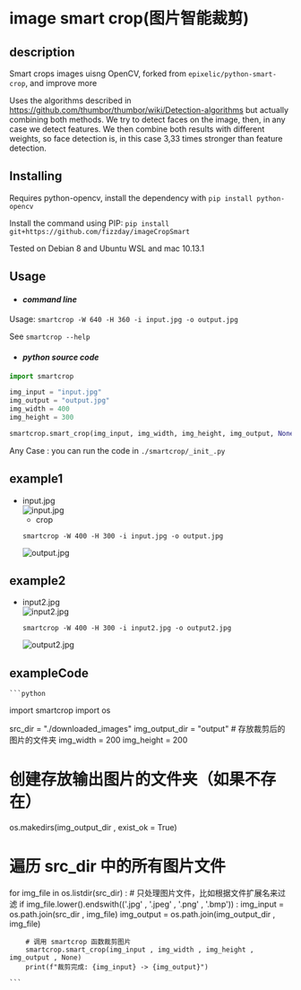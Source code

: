 # image smart crop(图片智能裁剪)  

## description

Smart crops images uisng OpenCV, forked from `epixelic/python-smart-crop`, and improve more

Uses the algorithms described in https://github.com/thumbor/thumbor/wiki/Detection-algorithms but actually combining both methods. We try to detect faces on the image, then, in any case we detect features. We then combine both results with different weights, so face detection is, in this case 3,33 times stronger than feature detection.

## Installing

Requires python-opencv, install the dependency with `pip install python-opencv`

Install the command using PIP: `pip install git+https://github.com/fizzday/imageCropSmart`

Tested on Debian 8 and Ubuntu WSL and mac 10.13.1

## Usage
- #### *command line*
Usage: `smartcrop -W 640 -H 360 -i input.jpg -o output.jpg`

See `smartcrop --help` 

- #### *python source code*  
```python
import smartcrop

img_input = "input.jpg"
img_output = "output.jpg"
img_width = 400
img_height = 300

smartcrop.smart_crop(img_input, img_width, img_height, img_output, None)
``` 

Any Case : you can run the code in `./smartcrop/_init_.py`


## example1
- input.jpg  
    ![input.jpg](https://raw.githubusercontent.com/fizzday/imageCropSmart/master/smartcrop/input.jpg)  
    - crop  
    ```
    smartcrop -W 400 -H 300 -i input.jpg -o output.jpg
    ```
    ![output.jpg](https://raw.githubusercontent.com/fizzday/imageCropSmart/master/smartcrop/output.jpg)  
    
## example2
- input2.jpg  
    ![input2.jpg](https://raw.githubusercontent.com/fizzday/imageCropSmart/master/smartcrop/input2.jpg)  
    ```
    smartcrop -W 400 -H 300 -i input2.jpg -o output2.jpg
    ```
    ![output2.jpg](https://raw.githubusercontent.com/fizzday/imageCropSmart/master/smartcrop/output2.jpg)
## exampleCode
    ```python
import smartcrop
import os

src_dir = "./downloaded_images"
img_output_dir = "output"  # 存放裁剪后的图片的文件夹
img_width = 200
img_height = 200

# 创建存放输出图片的文件夹（如果不存在）
os.makedirs(img_output_dir , exist_ok = True)

# 遍历 src_dir 中的所有图片文件
for img_file in os.listdir(src_dir) :
    # 只处理图片文件，比如根据文件扩展名来过滤
    if img_file.lower().endswith(('.jpg' , '.jpeg' , '.png' , '.bmp')) :
        img_input = os.path.join(src_dir , img_file)
        img_output = os.path.join(img_output_dir , img_file)

        # 调用 smartcrop 函数裁剪图片
        smartcrop.smart_crop(img_input , img_width , img_height , img_output , None)
        print(f"裁剪完成: {img_input} -> {img_output}")

    ```

